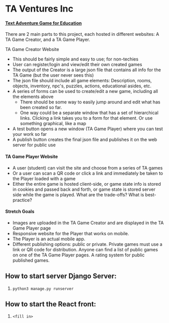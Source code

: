 # TA Ventures Inc

#### [Text Adventure Game for Education](https://eecs.engineering.oregonstate.edu/capstone/submission/pages/viewSingleProject.php?id=vb6UGCzMnMAabuur)

There are 2 main parts to this project, each hosted in different websites: A TA Game Creator, and a TA Game Player.

TA Game Creator Website

- This should be fairly simple and easy to use; for non-techies
- User can register/login and view/edit their own created games
- The output of the Creator is a large json file that contains all info for the TA Game (but the user never sees this)
- The json file should include all game elements: Description, rooms, objects, inventory, npc's, puzzles, actions, educational asides, etc.
- A series of forms can be used to create/edit a new game, including all the elements above
  - There should be some way to easily jump around and edit what has been created so far.
  - One way could be a separate window that has a set of hierarchical links. Clicking a link takes you to a form for that element.
    Or use something graphical, like a map
- A test button opens a new window (TA Game Player) where you can test your work so far
- A publish button creates the final json file and publishes it on the web server for public use

#### TA Game Player Website

- A user (student) can visit the site and choose from a series of TA games
- Or a user can scan a QR code or click a link and immediately be taken to the Player loaded with a game
- Either the entire game is hosted client-side, or game state info is stored in cookies and passed back and forth, or game state is stored server side while the game is played. What are the trade-offs? What is best-practice?

#### Stretch Goals

- Images are uploaded in the TA Game Creator and are displayed in the TA Game Player page
- Responsive website for the Player that works on mobile.
- The Player is an actual mobile app.
- Different publishing options: public or private. Private games must use a link or QR code for distribution. Anyone can find a list of public games on one of the TA Game Player pages.
  A rating system for public published games.

## How to start server Django Server:

1. `python3 manage.py runserver`

## How to start the React front:

1. `<fill in>`
